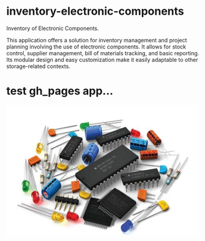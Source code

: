 # inventory-electronic-components
Inventory of Electronic Components.

This application offers a solution for inventory management and project planning involving the use of electronic components. It allows for stock control, supplier management, bill of materials tracking, and basic reporting. Its modular design and easy customization make it easily adaptable to other storage-related contexts.


# test gh_pages app... 

 ![Tux, the Linux mascot](electronic-components-and-semiconductor-devices.png)
